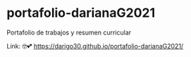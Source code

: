 # portafolio-darianaG2021
Portafolio de trabajos y resumen curricular

Link: 🤓💕  https://darigo30.github.io/portafolio-darianaG2021/ 
